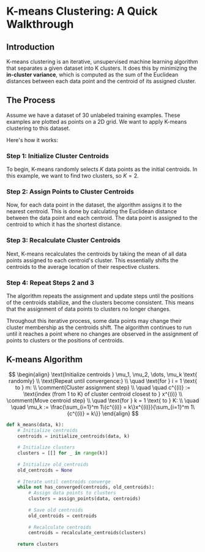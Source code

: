 # K-means Clustering: A Quick Walkthrough

## Introduction
K-means clustering is an iterative, unsupervised machine learning algorithm that separates a given dataset into K clusters. It does this by minimizing the **in-cluster variance**, which is computed as the sum of the Euclidean distances between each data point and the centroid of its assigned cluster.

## The Process
Assume we have a dataset of 30 unlabeled training examples. These examples are plotted as points on a 2D grid. We want to apply K-means clustering to this dataset.

Here's how it works:

### Step 1: Initialize Cluster Centroids
To begin, K-means randomly selects $K$ data points as the initial centroids. In this example, we want to find two clusters, so $K=2$.

### Step 2: Assign Points to Cluster Centroids
Now, for each data point in the dataset, the algorithm assigns it to the nearest centroid. This is done by calculating the Euclidean distance between the data point and each centroid. The data point is assigned to the centroid to which it has the shortest distance.

### Step 3: Recalculate Cluster Centroids
Next, K-means recalculates the centroids by taking the mean of all data points assigned to each centroid's cluster. This essentially shifts the centroids to the average location of their respective clusters.

### Step 4: Repeat Steps 2 and 3
The algorithm repeats the assignment and update steps until the positions of the centroids stabilize, and the clusters become consistent. This means that the assignment of data points to clusters no longer changes.

Throughout this iterative process, some data points may change their cluster membership as the centroids shift. The algorithm continues to run until it reaches a point where no changes are observed in the assignment of points to clusters or the positions of centroids.

## K-means Algorithm
$$
\begin{align}
\text{Initialize centroids } \mu_1, \mu_2, \dots, \mu_k \text{ randomly} \\
\text{Repeat until convergence:} \\
\quad \text{for } i = 1 \text{ to } m: \\
\comment{Cluster assignment step} \\
\quad \quad c^{(i)} := \text{index (from 1 to K) of cluster centroid closest to } x^{(i)} \\
\comment{Move centroid step} \\
\quad \text{for } k = 1 \text{ to } K: \\
\quad \quad \mu_k := \frac{\sum_{i=1}^m 1\{c^{(i)} = k\}x^{(i)}}{\sum_{i=1}^m 1\{c^{(i)} = k\}}
\end{align}
$$




```python
def k_means(data, k):
    # Initialize centroids
    centroids = initialize_centroids(data, k)
    
    # Initialize clusters
    clusters = [[] for _ in range(k)]
    
    # Initialize old_centroids
    old_centroids = None
    
    # Iterate until centroids converge
    while not has_converged(centroids, old_centroids):
        # Assign data points to clusters
        clusters = assign_points(data, centroids)
        
        # Save old centroids
        old_centroids = centroids
        
        # Recalculate centroids
        centroids = recalculate_centroids(clusters)
        
    return clusters
```